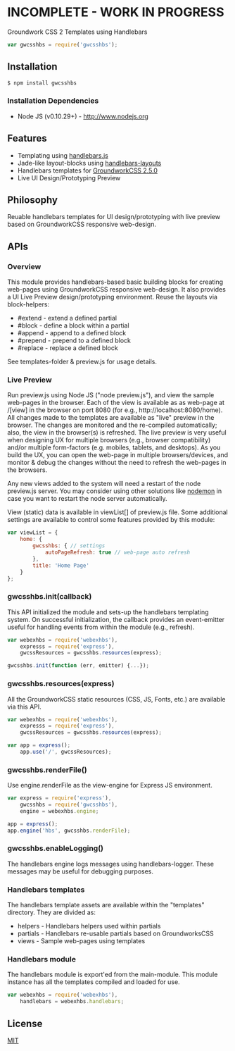 # INCOMPLETE - WORK IN PROGRESS

  Groundwork CSS 2 Templates using Handlebars

```js
var gwcsshbs = require('gwcsshbs');
```

## Installation

```bash
$ npm install gwcsshbs
```

### Installation Dependencies

  * Node JS (v0.10.29+) - http://www.nodejs.org

## Features

  * Templating using [handlebars.js](https://github.com/wycats/handlebars.js)
  * Jade-like layout-blocks using [handlebars-layouts](https://github.com/shannonmoeller/handlebars-layouts)
  * Handlebars templates for [GroundworkCSS 2.5.0](https://github.com/groundworkcss/groundwork)
  * Live UI Design/Prototyping Preview

## Philosophy

  Reuable handlebars templates for UI design/prototyping with live preview based on
  GroundworkCSS responsive web-design.

## APIs

### Overview

  This module provides handlebars-based basic building blocks for creating web-pages using
  GroundworkCSS responsive web-design. It also provides a UI Live Preview design/prototyping
  environment. Reuse the layouts via block-helpers:
  * \#extend - extend a defined partial
  * \#block - define a block within a partial
  * \#append - append to a defined block
  * \#prepend - prepend to a defined block
  * \#replace - replace a defined block

  See templates-folder & preview.js for usage details.

### Live Preview

  Run preview.js using Node JS ("node preview.js"), and view the sample web-pages in the browser.
  Each of the view is available as as web-page at /[view] in the browser on port 8080 (for e.g.,
  http://localhost:8080/home). All changes made to the templates are available as "live" preview
  in the browser. The changes are monitored and the re-compiled automatically; also, the view in
  the browser(s) is refreshed. The live preview is very useful when designing UX for multiple browsers
  (e.g., browser compatibility) and/or multiple form-factors (e.g. mobiles, tablets, and desktops).
  As you build the UX, you can open the web-page in multiple browsers/devices, and monitor & debug
  the changes without the need to refresh the web-pages in the browsers.

  Any new views added to the system will need a restart of the node preview.js server. You may
  consider using other solutions like [nodemon](https://github.com/remy/nodemon) in case you want
  to restart the node server automatically.

  View (static) data is available in viewList[] of preview.js file. Some additional settings are
  available to control some features provided by this module:

```js
var viewList = {
    home: {
        gwcsshbs: { // settings
            autoPageRefresh: true // web-page auto refresh
        },
        title: 'Home Page'
    }
};
```


### gwcsshbs.init(callback)

  This API initialized the module and sets-up the handlebars templating system. On successful
  initialization, the callback provides an event-emitter useful for handling events from within
  the module (e.g., refresh).

```js
var webexhbs = require('webexhbs'),
    expresss = require('express'),
    gwcssResources = gwcsshbs.resources(express);

gwcsshbs.init(function (err, emitter) {...});
```

### gwcsshbs.resources(express)

  All the GroundworkCSS static resources (CSS, JS, Fonts, etc.) are available via this API.

```js
var webexhbs = require('webexhbs'),
    expresss = require('express'),
    gwcssResources = gwcsshbs.resources(express);

var app = express();
    app.use('/', gwcssResources);
```

### gwcsshbs.renderFile()

  Use engine.renderFile as the view-engine for Express JS  environment.

```js
var express = require('express'),
    gwcsshbs = require('gwcsshbs'),
    engine = webexhbs.engine;

app = express();
app.engine('hbs', gwcsshbs.renderFile);
```

### gwcsshbs.enableLogging()

  The handlebars engine logs messages using handlebars-logger. These messages may be useful
  for debugging purposes.

### Handlebars templates

  The handlebars template assets are available within the "templates" directory. They are divided as:
  * helpers - Handlebars helpers used within partials
  * partials - Handlebars re-usable partials based on GroundworksCSS
  * views - Sample web-pages using templates

### Handlebars module

  The handlebars module is export'ed from the main-module. This module instance has all the templates
  compiled and loaded for use.

```js
var webexhbs = require('webexhbs'),
    handlebars = webexhbs.handlebars;
```

## License

  [MIT](LICENSE)
